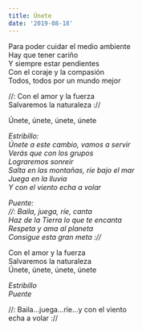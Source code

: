 ```yaml
---
title: Únete
date: '2019-08-18'
---
```

Para poder cuidar el medio ambiente  
Hay que tener cariño  
Y siempre estar pendientes  
Con el coraje y la compasión  
Todos, todos por un mundo mejor  
  
//: Con el amor y la fuerza  
Salvaremos la naturaleza ://  
  
Únete, únete, únete, únete  
  
*Estribillo:*  
*Únete a este cambio, vamos a servir*  
*Verás que con los grupos*  
*Lograremos sonreir*  
*Salta en las montañas, ríe bajo el mar*  
*Juega en la lluvia*  
*Y con el viento echa a volar*  
  
*Puente:*   
*//: Baila, juega, ríe, canta*  
*Haz de la Tierra lo que te encanta*  
*Respeta y ama al planeta*  
*Consigue esta gran meta ://*  
  
Con el amor y la fuerza  
Salvaremos la naturaleza  
Únete, únete, únete, únete  
  
*Estribillo*  
*Puente*  
  
//: Baila…juega…ríe…y con el viento  
echa a volar ://  
  